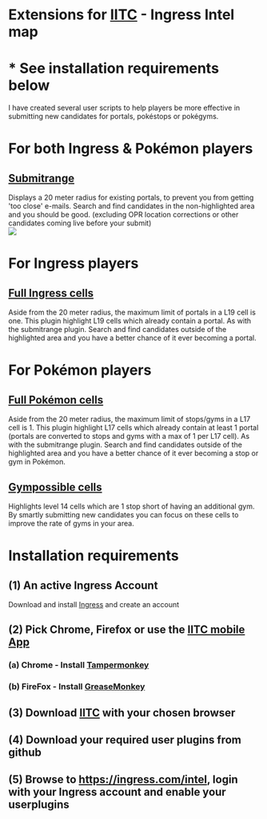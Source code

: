 # Extensions for <a href="https://iitc.me/">IITC</a> - Ingress Intel map

# * See installation requirements below

I have created several user scripts to help players be more effective in submitting new candidates for portals, pokéstops or pokégyms.

# For both Ingress & Pokémon players
## <a href="https://github.com/Wintervorst/iitc/tree/master/plugins/submitrange">Submitrange</a>
Displays a 20 meter radius for existing portals, to prevent you from getting 'too close' e-mails. Search and find candidates in the non-highlighted area and you should be good. (excluding OPR location corrections or other candidates coming live before your submit) <br/>
<img src="https://github.com/Wintervorst/iitc/raw/master/plugins/submitrange/assets/20meterradius.png"/>

# For Ingress players
## <a href="https://github.com/Wintervorst/iitc/tree/master/plugins/occupied19cells">Full Ingress cells</a>
Aside from the 20 meter radius, the maximum limit of portals in a L19 cell is one. This plugin highlight L19 cells which already contain a portal. As with the submitrange plugin. Search and find candidates outside of the highlighted area and you have a better chance of it ever becoming a portal.

# For Pokémon players
## <a href="https://github.com/Wintervorst/iitc/tree/master/plugins/occupied17cells">Full Pokémon cells</a>
Aside from the 20 meter radius, the maximum limit of stops/gyms in a L17 cell is 1. This plugin highlight L17 cells which already contain at least 1 portal (portals are converted to stops and gyms with a max of 1 per L17 cell). As with the submitrange plugin. Search and find candidates outside of the highlighted area and you have a better chance of it ever becoming a stop or gym in Pokémon.

## <a href="https://github.com/Wintervorst/iitc/tree/master/plugins/gympossible">Gympossible cells</a>
Highlights level 14 cells which are 1 stop short of having an additional gym. By smartly submitting new candidates you can focus on these cells to improve the rate of gyms in your area.

# Installation requirements
## (1) An active Ingress Account
Download and install <a href="https://www.ingress.com/">Ingress</a> and create an account

## (2) Pick Chrome, Firefox or use the <a href="https://iitc.me/mobile/">IITC mobile App</a> 
### (a) Chrome - Install <a href="https://chrome.google.com/webstore/detail/tampermonkey/dhdgffkkebhmkfjojejmpbldmpobfkfo">Tampermonkey</a>
### (b) FireFox - Install <a href="https://addons.mozilla.org/nl/firefox/addon/greasemonkey/">GreaseMonkey</a>

## (3) Download <a href="https://iitc.me/desktop/">IITC</a> with your chosen browser

## (4) Download your required user plugins from github

## (5) Browse to <a href="https://ingress.com/intel">https://ingress.com/intel</a>, login with your Ingress account and enable your userplugins





